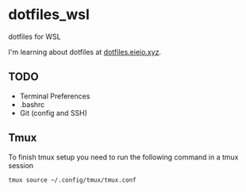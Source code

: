 # dotfiles_wsl
dotfiles for WSL

I'm learning about dotfiles at [dotfiles.eieio.xyz](http://dotfiles.eieio.xyz).


## TODO
- Terminal Preferences
- .bashrc
- Git (config and SSH)

## Tmux
To finish tmux setup you need to run the following command in a tmux session
```bash
tmux source ~/.config/tmux/tmux.conf
```
